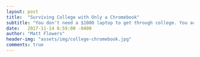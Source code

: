 ```yaml
---
layout: post
title:  "Surviving College with Only a Chromebook"
subtitle: "You don't need a $1000 laptop to get through college. You actually only need $180."
date:   2017-11-14 6:59:00 -0400
author: "Matt Flowers"
header-img: "assets/img/college-chromebook.jpg"
comments: true
---
```


